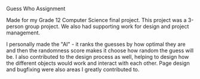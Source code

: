 Guess Who Assignment

Made for my Grade 12 Computer Science final project. 
This project was a 3-person group project. 
We also had supporting work for design and project management.

I personally made the "AI" - it ranks the guesses by how optimal they are and then the randomness score makes it choose how random the guess will be.
I also contributed to the design process as well, helping to design how the different objects would work and interact with each other.
Page design and bugfixing were also areas I greatly contributed to.
